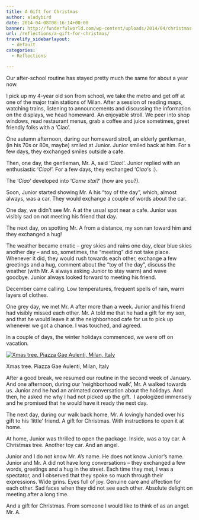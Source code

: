 ```yaml
---
title: A Gift for Christmas
author: aladybird
date: 2014-04-08T08:16:14+00:00
banner: http://funderfulworld.com/wp-content/uploads/2014/04/christmas-featured.jpg
url: /reflections/a-gift-for-christmas/
travelify_sidebarlayout:
  - default
categories:
  - Reflections

---
```

Our after-school routine has stayed pretty much the same for about a year now.

I pick up my 4-year old son from school, we take the metro and get off at one of the major train stations of Milan. After a session of reading maps, watching trains, listening to announcements and discussing the information on the displays, we head homeward. An enjoyable stroll. We peer into shop windows, read restaurant menus, grab a coffee and juice sometimes, greet friendly folks with a ‘Ciao’.

One autumn afternoon, during our homeward stroll, an elderly gentleman, (in his 70s or 80s, maybe) smiled at Junior. Junior smiled back at him. For a few days, they exchanged smiles outside a cafe.

Then, one day, the gentleman, Mr. A, said ‘_Ciao!_‘. Junior replied with an enthusiastic ‘_Ciao!_‘. For a few days, they exchanged ‘_Ciao_‘s :).

The ‘_Ciao_‘ developed into ‘_Come stai?_‘ (how are you?).

Soon, Junior started showing Mr. A his “toy of the day”, which, almost always, was a car. They would exchange a couple of words about the car.

One day, we didn’t see Mr. A at the usual spot near a cafe. Junior was visibly sad on not meeting his friend that day.

The next day, on spotting Mr. A from a distance, my son ran toward him and they exchanged a hug!

The weather became erratic – grey skies and rains one day, clear blue skies another day – and so, sometimes, the “meeting” did not take place. Whenever it did, they would rush towards each other, exchange a few greetings and a hug, comment about the “toy of the day”, discuss the weather (with Mr. A always asking Junior to stay warm) and wave goodbye. Junior always looked forward to meeting his friend.

December came calling. Low temperatures, frequent spells of rain, warm layers of clothes.

One grey day, we met Mr. A after more than a week. Junior and his friend had visibly missed each other. Mr. A told me that he had a gift for my son, and that he would leave it at the neighborhood cafe for us to pick up whenever we got a chance. I was touched, and agreed.

In a couple of days, the winter holidays commenced, we were off on vacation.

[![Xmas tree. Piazza Gae Aulenti, Milan, Italy][1]][2]

Xmas tree. Piazza Gae Aulenti, Milan, Italy

After a good break, we resumed our routine in the second week of January. And one afternoon, during our ‘neighborhood walk’, Mr. A walked towards us. Junior and he had an animated conversation about the holidays. And then, he asked me why I had not picked up the gift.  I apologized immensely and he promised that he would have it ready the next day.

The next day, during our walk back home, Mr. A lovingly handed over his gift to his ‘little’ friend. A gift for Christmas. With instructions to open it at home.

At home, Junior was thrilled to open the package. Inside, was a toy car. A Christmas tree. Another toy car. And an angel.

Junior and I do not know Mr. A’s name. He does not know Junior’s name. Junior and Mr. A did not have long conversations – they exchanged a few words, greetings and a hug in the street. Each time they met, I was a spectator, and I observed that they spoke so much through their expressions. Wide grins. Eyes full of joy. Genuine care and affection for each other. Sad faces when they did not see each other. Absolute delight on meeting after a long time.

And a gift for Christmas. From someone I would like to think of as an angel. Mr. A.

 [1]: http://funderfulworld.files.wordpress.com/2014/04/dsc09373.jpg?w=620&h=826
 [2]: http://funderfulworld.files.wordpress.com/2014/04/dsc09373.jpg